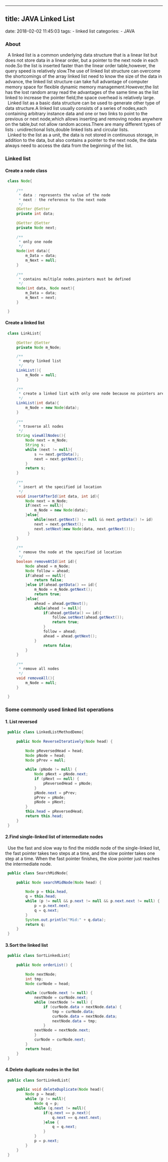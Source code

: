 -----------------------
title: JAVA Linked List
-----------------------
date: 2018-02-02 11:45:03
tags: 
    - linked list
categories: 
    - JAVA


### About

&nbsp;&nbsp;A linked list is a common underlying data structure that is a linear list but does not store data in a linear order, but a pointer to the next node in each node.So the list is inserted faster than the linear order table,however, the query speed is relatively slow.The use of linked list structure can overcome the shortcomings of the array linked list need to know the size of the data in advance, the linked list structure can take full advantage of computer memory space for flexible dynamic memory management.However,the list has the lost random array read the advantages of the same time as the list linked to increase the pointer field,the space overhead is relatively large.   
&nbsp;&nbsp;Linked list as a basic data structure can be used to generate other type of data structure.A linked list usually consists of a series of nodes,each containing arbitrary instance data and one or two links to point to the previous or next node,which allows inserting and removing nodes anywhere on the table,but not allow random access.There are many different types of lists : unidirectional lists,double linked lists and circular lists.   
&nbsp;&nbsp;Linked to the list as a unit, the data is not stored in continuous storage, in addition to the data, but also contains a pointer to the next node, the data always need to access the data from the beginning of the list.   

### Linked list
#### Create a node class   
   ```java
    class Node{
    
        /**
         * data : represents the value of the node
         * next : the reference to the next node
         */
        @Getter @Setter
        private int data;
        
        @Getter @Setter
        private Node next;
        
        /**
         * only one node
         */
        Node(int data){
            m_Data = data;
            m_Next = null;
        }
        
        /**
         * contains multiple nodes,pointers must be defined
         */
        Node(int data, Node next){
            m_Data = data;
            m_Next = next;
        }

    }
   ```
#### Create a linked list
   ```java
    class LinkList{
    
        @Getter @Setter
        private Node m_Node;
   
        /**
         * empty linked list
         */
        LinkList(){
            m_Node = null;
        }
        
        /**
         * create a linked list with only one node because no pointers are declared
         */
        LinkList(int data){
            m_Node = new Node(data);
        }
        
        /**
         * traverse all nodes
         */
        String viewAllNodes(){
            Node next = m_Node;
            String s;
            while (next != null){
                s += next.getData();
                next = next.getNext();              
            }
            return s;
        }
        
        /**
         * insert at the specified id location
         */
        void insertAfterId(int data, int id){
            Node next = m_Node;
            if(next == null){
                m_Node = new Node(data);
            }else{
                while(next.getNext() != null && next.getData() != id)
                next = next.getNext();
                next.setNext(new Node(data, next.getNext()));
             }
        }
        
        /**
         * remove the node at the specified id location
         */
        boolean removeAtId(int id){
            Node ahead = m_Node;
            Node follow = ahead;
            if(ahead == null){
                return false;
            }else if(ahead.getData() == id){
                m_Node = m_Node.getNext();
                return true;
            }else{
                ahead = ahead.getNext();
                while(ahead != null){
                    if(ahead.getData() == id){
                        follow.setNext(ahead.getNext());
                        return true;
                    }
                    follow = ahead;
                    ahead = ahead.getNext();
                }
                    return false;
            }
        }
        
        /**
         * remove all nodes
         */
        void removeAll(){
            m_Node = null;
        }
        
    }
   ```
### Some commonly used linked list operations

#### 1. List reversed 
   ```java
    public class LinkedListMethodDemo{
      
        public Node ReverseIteratively(Node head) {
            
            Node pReversedHead = head;
            Node pNode = head;
            Node pPrev = null;
            
            while (pNode != null) {
                Node pNext = pNode.next;
                if (pNext == null) {
                    pReversedHead = pNode;
                }
                pNode.next = pPrev;
                pPrev = pNode;
                pNode = pNext;
            }
            this.head = pReversedHead;
            return this.head;
        }
    }
   ```
#### 2.Find single-linked list of intermediate nodes

&nbsp;&nbsp;Use the fast and slow way to find the middle node of the single-linked list, the fast pointer takes two steps at a time, and the slow pointer takes one step at a time. When the fast pointer finishes, the slow pointer just reaches the intermediate node.
   ```java
    public class SearchMidNode{
       
        public Node searchMidNode(Node head) {
            
            Node p = this.head, 
            q = this.head;
            while (p != null && p.next != null && p.next.next != null) {
                p = p.next.next;
                q = q.next;
            }
            System.out.println("Mid:" + q.data);
            return q;
        }
    }
   ```
#### 3.Sort the linked list
   ```java
    public class SortLinkedList{
    
        public Node orderList() {
            
            Node nextNode;
            int tmp;
            Node curNode = head;
            
            while (curNode.next != null) {
                nextNode = curNode.next;
                while (nextNode != null) {
                    if (curNode.data > nextNode.data) {
                        tmp = curNode.data;
                        curNode.data = nextNode.data;
                        nextNode.data = tmp;
                    }
                nextNode = nextNode.next;
                }
                curNode = curNode.next;
            }
            return head;
        }
    }
   ```
#### 4.Delete duplicate nodes in the list
   ```java
    public class SortLinkedList{
    
        public void deleteDuplicate(Node head){
            Node p = head;
            while (p != null){
                Node q = p;
                while (q.next != null){
                    if(q.next == p.next){
                        q.next == q.next.next;
                    }else {
                        q = q.next;
                    }
                }
                p = p.next;
            }
        }
    }
   ```